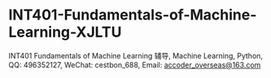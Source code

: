 # INT401-Fundamentals-of-Machine-Learning-XJLTU
INT401 Fundamentals of Machine Learning 辅导, Machine Learning, Python, QQ: 496352127, WeChat: cestbon_688, Email: accoder_overseas@163.com
